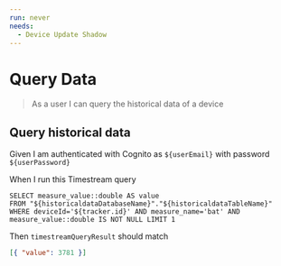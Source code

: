 ```yaml
---
run: never
needs:
  - Device Update Shadow
---
```


# Query Data

> As a user I can query the historical data of a device

## Query historical data

Given I am authenticated with Cognito as `${userEmail}` with password
`${userPassword}`

When I run this Timestream query

```
SELECT measure_value::double AS value
FROM "${historicaldataDatabaseName}"."${historicaldataTableName}"
WHERE deviceId='${tracker.id}' AND measure_name='bat' AND measure_value::double IS NOT NULL LIMIT 1
```

Then `timestreamQueryResult` should match

```json
[{ "value": 3781 }]
```
